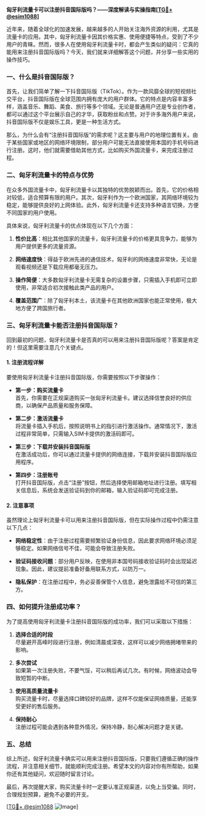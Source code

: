 **匈牙利流量卡可以注册抖音国际版吗？——深度解读与实操指南[[TG💪+ @esim1088](https://t.me/s/esim1088)]**

近年来，随着全球化的加速发展，越来越多的人开始关注海外资源的利用，尤其是流量卡的应用。其中，匈牙利流量卡因其价格实惠、使用便捷等特点，受到了不少用户的青睐。然而，很多人在使用匈牙利流量卡时，都会产生类似的疑问：它真的能用来注册抖音国际版吗？今天，我们就来详细解答这个问题，并分享一些实用的操作技巧。

### 一、什么是抖音国际版？

首先，让我们简单了解一下抖音国际版（TikTok）。作为一款风靡全球的短视频社交平台，抖音国际版在全球范围内拥有庞大的用户群体。它的特点是内容丰富多样，涵盖音乐、舞蹈、美食、旅行等多个领域。无论是普通用户还是专业创作者，都可以通过这个平台展示自己的才华，获取粉丝和点赞。对于许多海外用户来说，抖音国际版不仅是娱乐工具，更是一种生活方式。

那么，为什么会有“注册抖音国际版”的需求呢？这主要与用户的地理位置有关。由于某些国家或地区的网络环境限制，部分用户可能无法直接使用本国的手机号码进行注册。这时，他们就需要借助其他方式，比如购买外国流量卡，来完成注册过程。

### 二、匈牙利流量卡的特点与优势

在众多外国流量卡中，匈牙利流量卡以其独特的优势脱颖而出。首先，它的价格相对较低，适合预算有限的用户。其次，匈牙利作为一个欧洲国家，其网络环境较为稳定，能够提供良好的上网体验。此外，匈牙利流量卡还支持多种语言切换，方便不同国家的用户使用。

具体来说，匈牙利流量卡的优点体现在以下几个方面：

1. **性价比高**：相比其他国家的流量卡，匈牙利流量卡的价格更具竞争力，能够为用户提供更多的流量资源。
   
2. **网络速度快**：得益于欧洲先进的通信技术，匈牙利的网络速度非常快，无论是观看视频还是下载应用都毫无压力。

3. **操作简便**：大多数匈牙利流量卡无需复杂的设置步骤，只需插入手机即可立即使用，非常适合初次接触此类产品的用户。

4. **覆盖范围广**：除了匈牙利本土，该流量卡在其他欧洲国家也能正常使用，极大地方便了跨国旅行者。

### 三、匈牙利流量卡能否注册抖音国际版？

回到最初的问题，匈牙利流量卡是否真的可以用来注册抖音国际版呢？答案是肯定的！但这里需要注意几个关键点。

#### 1. **注册流程详解**

要使用匈牙利流量卡注册抖音国际版，你需要按照以下步骤操作：

- **第一步：购买流量卡**  
  首先，你需要在正规渠道购买一张匈牙利流量卡。建议选择信誉良好的供应商，以确保产品质量和服务保障。

- **第二步：激活流量卡**  
  将流量卡插入手机后，按照说明书上的指引进行激活操作。通常情况下，激活过程非常简单，只需输入SIM卡提供的激活码即可。

- **第三步：下载并安装抖音国际版**  
  在激活成功后，你可以通过流量卡提供的网络连接，下载并安装抖音国际版应用程序。

- **第四步：注册账号**  
  打开抖音国际版，点击“注册”按钮，然后选择使用邮箱地址进行注册。填写相关信息后，系统会发送验证码到你的邮箱，输入验证码即可完成注册。

#### 2. **注意事项**

虽然理论上匈牙利流量卡可以用来注册抖音国际版，但在实际操作过程中仍需注意以下几点：

- **网络稳定性**：由于注册过程需要频繁验证身份信息，因此要求网络环境必须足够稳定。如果网络信号不佳，可能会导致注册失败。

- **验证码接收问题**：部分用户反映，在使用非本国号码接收验证码时会出现延迟现象。因此，建议提前准备好备用联系方式，以防万一。

- **隐私保护**：在注册过程中，务必妥善保管个人信息，避免泄露给不可信的第三方。

### 四、如何提升注册成功率？

为了提高使用匈牙利流量卡注册抖音国际版的成功率，我们可以采取以下措施：

1. **选择合适的时段**  
   尽量避开高峰时段进行注册，例如清晨或深夜，这样可以减少网络拥堵带来的影响。

2. **多次尝试**  
   如果第一次注册失败，不要气馁，可以稍后再试几次。有时候，网络波动会导致短暂的中断。

3. **使用高质量流量卡**  
   购买流量卡时，尽量选择口碑较好的品牌，这样不仅能保证网络质量，还能享受更好的售后服务。

4. **保持耐心**  
   注册过程可能会遇到各种意外情况，保持冷静，耐心解决问题才是关键。

### 五、总结

综上所述，匈牙利流量卡确实可以用来注册抖音国际版，只要我们遵循正确的操作流程，并注意相关细节，就能顺利完成注册。希望本文的内容对你有所帮助，如果你还有其他疑问，欢迎随时留言讨论。

最后，再次提醒大家，购买流量卡时一定要认准正规渠道，以免上当受骗。同时，合理规划预算，避免不必要的开支。

[[TG💪+ @esim1088](https://t.me/s/esim1088) ![Image](https://i.postimg.cc/4NQfJmqS/Snipaste-2025-05-13-00-14-12.png)]